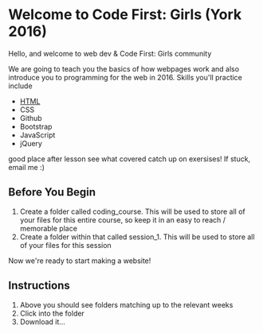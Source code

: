 # Welcome to Code First: Girls (York 2016)

Hello, and welcome to web dev & Code First: Girls community

We are going to teach you the basics of how webpages work and also introduce you to programming for the web in 2016.
Skills you'll practice include
* [HTML]()
* CSS
* Github
* Bootstrap
* JavaScript
* jQuery

good place
after lesson
see what covered
catch up on exersises!
If stuck, email me :)

## Before You Begin

1. Create a folder called coding_course. This will be used to store all of your files for this entire course, so keep it in an easy to reach / memorable place
2. Create a folder within that called session_1. This will be used to store all of your files for this session

Now we're ready to start making a website!

## Instructions

1. Above you should see folders matching up to the relevant weeks
2. Click into the folder 
3. Download it...
